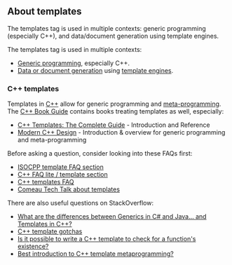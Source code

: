 ## About templates

The templates tag is used in multiple contexts: generic programming (especially C++), and data/document generation using template engines.

The templates tag is used in multiple contexts:

*   [Generic programming](http://en.wikipedia.org/wiki/Template_%28programming%29), especially C++.
*   [Data or document generation](http://en.wikipedia.org/wiki/Template_%28software_engineering%29) using [template engines](http://en.wikipedia.org/wiki/Template_engine).

### C++ templates

Templates in [C++](http://stackoverflow.com/questions/tagged?tagnames=c%2b%2b&sort=info) allow for generic programming and [meta-programming](http://stackoverflow.com/questions/tagged?tagnames=metaprogramming&sort=info). The [C++ Book Guide](http://stackoverflow.com/questions/388242/the-definitive-c++-book-guide-and-list) contains books treating templates as well, especially:

*   [C++ Templates: The Complete Guide](http://rads.stackoverflow.com/amzn/click/0201734842) - Introduction and Reference
*   [Modern C++ Design](http://rads.stackoverflow.com/amzn/click/0201704315) - Introduction & overview for generic programming and meta-programming

Before asking a question, consider looking into these FAQs first:

*   [ISOCPP template FAQ section](http://isocpp.org/wiki/faq/templates "ISO CPP FAQ section")
*   [C++ FAQ lite / template section](http://www.parashift.com/c++-faq-lite/templates.html)
*   [C++ templates FAQ](http://womble.decadent.org.uk/c++/template-faq.html)
*   [Comeau Tech Talk about templates](http://www.comeaucomputing.com/techtalk/templates/)

There are also useful questions on StackOverflow:

*   [What are the differences between Generics in C# and Java… and Templates in C++?](http://stackoverflow.com/questions/31693/what-are-the-differences-between-generics-in-c-and-java-and-templates-in-c)
*   [C++ template gotchas](http://stackoverflow.com/questions/1877687/c-template-gotchas)
*   [Is it possible to write a C++ template to check for a function's existence?](http://stackoverflow.com/questions/257288/is-it-possible-to-write-a-c-template-to-check-for-a-functions-existence)
*   [Best introduction to C++ template metaprogramming?](http://stackoverflow.com/questions/112277/best-introduction-to-c-template-metaprogramming)